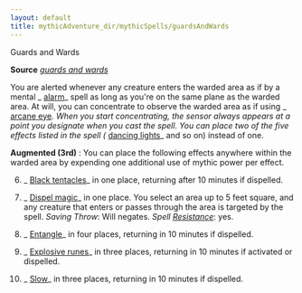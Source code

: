```yaml
---
layout: default
title: mythicAdventure_dir/mythicSpells/guardsAndWards
---
```

Guards and Wards

**Source** [_guards and wards_](spell_dir/guardsAndWards#_guards-and-wards)

You are alerted whenever any creature enters the warded area as if by a mental _ [alarm](spells/alarm#_alarm)_ spell as long as you're on the same plane as the warded area. At will, you can concentrate to observe the warded area as if using _ [arcane eye](spell_dir/arcaneEye#_arcane-eye)_. When you start concentrating, the sensor always appears at a point you designate when you cast the spell. You can place two of the five effects listed in the spell (_ [dancing lights](spells/dancingLights#_dancing-lights)_ and so on) instead of one.

**Augmented (3rd)** : You can place the following effects anywhere within the warded area by expending one additional use of mythic power per effect.

6. _ [Black tentacles](spell_dir/blackTentacles#_black-tentacles)_ in one place, returning after 10 minutes if dispelled.

7. _ [Dispel magic](spells/dispelMagic#_dispel-magic)_ in one place. You select an area up to 5 feet square, and any creature that enters or passes through the area is targeted by the spell. _Saving Throw_: Will negates. _Spell [Resistance](spell_dir/resistance#_resistance)_: yes.

8. _ [Entangle](spells/entangle#_entangle)_ in four places, returning in 10 minutes if dispelled.

9. _ [Explosive runes](spell_dir/explosiveRunes#_explosive-runes)_ in three places, returning in 10 minutes if activated or dispelled.

10. _ [Slow](spells/slow#_slow)_ in three places, returning in 10 minutes if dispelled.

